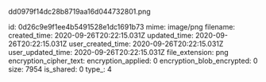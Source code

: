 dd0979f14dc28b8719aa16d044732801.png

id: 0d26c9e9f1ee4b5491528e1dc1691b73
mime: image/png
filename: 
created_time: 2020-09-26T20:22:15.031Z
updated_time: 2020-09-26T20:22:15.031Z
user_created_time: 2020-09-26T20:22:15.031Z
user_updated_time: 2020-09-26T20:22:15.031Z
file_extension: png
encryption_cipher_text: 
encryption_applied: 0
encryption_blob_encrypted: 0
size: 7954
is_shared: 0
type_: 4